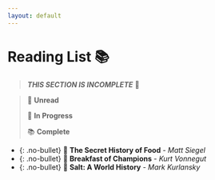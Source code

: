 ```yaml
---
layout: default
---
```


# Reading List 📚

> ***THIS SECTION IS INCOMPLETE***  🚧

> 📌  **Unread**
>
> 📖  **In Progress**
>
> 📚  **Complete**

* {: .no-bullet} 📌  **The Secret History of Food** - *Matt Siegel*
* {: .no-bullet} 📌  **Breakfast of Champions** - *Kurt Vonnegut*
* {: .no-bullet} 📖  **Salt: A World History** - *Mark Kurlansky*